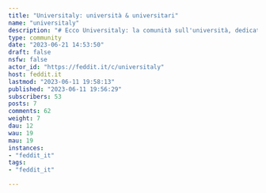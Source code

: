 ```yaml
---
title: "Universitaly: università & universitari" 
name: "universitaly"
description: "# Ecco Universitaly: la comunità sull'università, dedicata a insegnanti, ricercatori e soprattutto a studenti presenti, passati e futuri.### Universitaly è uno spin off dell'istanza mastodon **[poliversity.it](https://poliversity.it)**Come puoi usare Universitaly- Raccontaci delle tue pubblicazioni, dei tuoi articoli o dei contributi interessanti che hai letto- Chiedi tutto quello che può esserti utile per migliorare la tua vita universitaria: dalle biblioteche alle mense, dagli esoneri ai CFU...- Condividi riferimenti, esperienze e risorse. Soprattutto risorse aperte!- Fai rete con altri universitari- Inserisci il link a feddit/c/universitaly nell'ultima diapositiva delle tue presentazioni o delle tue conferenze :-)- L'attivismo e la politica sono da sempre parte dell'ambiente accademico, ma se la tua lista universitaria è il tuo argomento preferito questo non è il tuo posto: puoi sempre creare una tua comunità dedicata alla tua lista!- La comunicazione deve sempre essere improntata all'educazione e al rispetto- Non diffondere dati relativi a voti d'esame o di laurea altrui che non siano già presenti su basi dati pubbliche e aperte- Le fonti si citano sempre- Indicazioni su esami e interrogazioni vanno sempre nascoste con la formattazione spoiler::: spoiler ecco come usare la funzione spoiler:la funzione spoiler si ottiene selezionando il paragrafo da nascondere e premendo, nella barra di formattazione, il simbolo del triangolino con all'interno il punto esclamativo::: Per il resto, valgono le regole dell'istanza!"
type: community
date: "2023-06-21 14:53:50"
draft: false
nsfw: false
actor_id: "https://feddit.it/c/universitaly"
host: feddit.it
lastmod: "2023-06-11 19:58:13"
published: "2023-06-11 19:56:29"
subscribers: 53
posts: 7
comments: 62
weight: 7
dau: 12
wau: 19
mau: 19
instances:
- "feddit_it"
tags: 
- "feddit_it"

---
```

